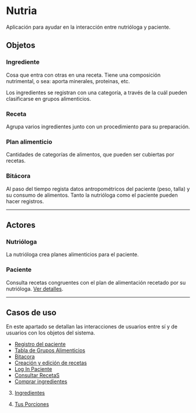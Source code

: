 # Nutria

Aplicación para ayudar en la interacción entre nutrióloga y paciente.


## Objetos

### Ingrediente

Cosa que entra con otras en una receta. Tiene una composición
nutrimental, o sea: aporta minerales, proteinas, etc.

Los ingredientes se registran con una categoría, a través de la cuál
pueden clasificarse en grupos alimenticios.


### Receta

Agrupa varios ingredientes junto con un procedimiento para su
preparación.

### Plan alimenticio

Cantidades de categorías de alimentos, que pueden ser cubiertas por
recetas.


### Bitácora

Al paso del tiempo regista datos antropométricos del paciente (peso,
talla) y su consumo de alimentos. Tanto la nutrióloga como el paciente
pueden hacer registros.

------------------------------

## Actores


### Nutrióloga

La nutrióloga crea planes alimenticios para el paciente.


### Paciente

Consulta recetas congruentes con el plan de alimentación recetado por
su nutrióloga. [Ver detalles](paciente.md).


------------------------------


## Casos de uso


En este apartado se detallan las interacciones de usuarios entre sí y
de usuarios con los objetos del sistema.

 - [Registro del paciente](RegistroPac.md)
 - [Tabla de Grupos Alimenticios](Tabla%20de%20Grupos%20Alimenticios.md)
 - [Bitacora](Bitacora.md)
 - [Creación y edición de recetas](CrearEditarRecetas.md)
 - [Log In Paciente](LOGIN%20DE%20PACIENTE.md)
 - [Consultar RecetaS](Consultar%20Recetas.md)
 - [Comprar ingredientes](Lista%20de%20compras.md)

3. [Ingredientes](Ingredientes.md)

4. [Tus Porciones](Plan.md)

